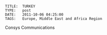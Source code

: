     
    TITLE: 	TURKEY	
    TYPE: 	post	
    DATE: 	2011-10-06 04:25:00	
    TAGS: 	Europe, Middle East and Africa Region	




Consys Communications



